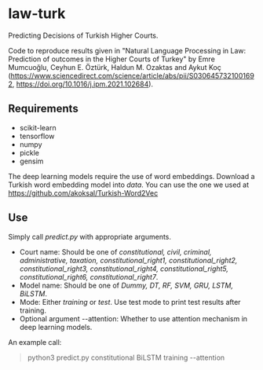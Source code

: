 # law-turk
Predicting Decisions of Turkish Higher Courts.

Code to reproduce results given in "Natural Language Processing in Law: Prediction of outcomes in the Higher Courts of Turkey" by Emre Mumcuoğlu, Ceyhun E. Öztürk, Haldun M. Ozaktas and Aykut Koç (https://www.sciencedirect.com/science/article/abs/pii/S0306457321001692, https://doi.org/10.1016/j.ipm.2021.102684).

## Requirements
* scikit-learn
* tensorflow
* numpy
* pickle
* gensim

The deep learning models require the use of word embeddings. Download a Turkish word embedding model into _data_. You can use the one we used at https://github.com/akoksal/Turkish-Word2Vec

## Use

Simply call _predict.py_ with appropriate arguments.
* Court name: Should be one of _constitutional, civil, criminal, administrative, taxation, constitutional_right1, constitutional_right2, constitutional_right3, constitutional_right4, constitutional_right5, constitutional_right6, constitutional_right7_.
* Model name: Should be one of _Dummy, DT, RF, SVM, GRU, LSTM, BiLSTM_.
* Mode: Either _training_ or _test_. Use test mode to print test results after training.
* Optional argument --attention: Whether to use attention mechanism in deep learning models.

An example call:
> python3 predict.py constitutional BiLSTM training --attention
